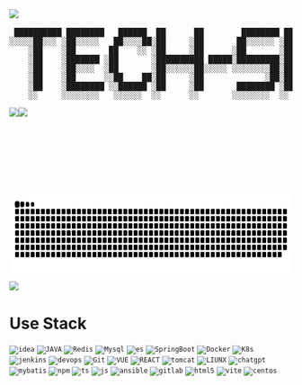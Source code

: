 <img src="https://i.imgur.com/waxVImv.png" />


<div aligin="center">

<pre>
 ██████████ ████████   ██████  ██      ██        ████████ ██      ██ ██     ██  ████████ ██      ██ ██     ██ ████     ██
░░░░░██░░░ ░██░░░░░   ██░░░░██░██     ░██       ██░░░░░░ ░██     ░██░██    ░██ ██░░░░░░ ░██     ░██░██    ░██░██░██   ░██
    ░██    ░██       ██    ░░ ░██     ░██      ░██       ░██     ░██░██    ░██░██       ░██     ░██░██    ░██░██░░██  ░██
    ░██    ░███████ ░██       ░██████████ █████░█████████░██████████░██    ░██░█████████░██████████░██    ░██░██ ░░██ ░██
    ░██    ░██░░░░  ░██       ░██░░░░░░██░░░░░ ░░░░░░░░██░██░░░░░░██░██    ░██░░░░░░░░██░██░░░░░░██░██    ░██░██  ░░██░██
    ░██    ░██      ░░██    ██░██     ░██             ░██░██     ░██░██    ░██       ░██░██     ░██░██    ░██░██   ░░████
    ░██    ░████████ ░░██████ ░██     ░██       ████████ ░██     ░██░░███████  ████████ ░██     ░██░░███████ ░██    ░░███
    ░░     ░░░░░░░░   ░░░░░░  ░░      ░░       ░░░░░░░░  ░░      ░░  ░░░░░░░  ░░░░░░░░  ░░      ░░  ░░░░░░░  ░░      ░░░ 
</pre>



<img height="153" src="https://github-readme-activity-graph.vercel.app/graph?username=GEKSS5289&theme=github-compact" align="left" />
<img height="153" src="https://github-readme-streak-stats.herokuapp.com/?user=GEKSS5289"/>
<img height="153" src="https://github.com/GEKSS5289/GEKSS5289/blob/main/github-user-contribution.svg"/>

</div>

<img src="https://i.imgur.com/waxVImv.png" />

<br>

# Use Stack
<div aligin="center">
<code
    ><img
      height="80"
      src="https://github.com/GEKSS5289/GEKSS5289/assets/38618059/432ee06b-ea5c-4e3f-92ae-7121233fff73"
      alt="idea"
      title="idea"
  /></code>
  <code
    ><img
      height="80"
      src="https://github.com/GEKSS5289/GEKSS5289/assets/38618059/55652992-b28b-47c8-ba68-e0b983e3ce2a"
      alt="JAVA"
      title="JAVA"
  /></code>
  <code
    ><img
      height="80"
      src="https://github.com/GEKSS5289/GEKSS5289/assets/38618059/8d394873-8666-4bac-aeca-0ba73d88eef4"
      alt="Redis"
      title="Redis"
  /></code>
  <code
    ><img
      height="80"
      src="https://github.com/GEKSS5289/GEKSS5289/assets/38618059/c124d02c-e723-4096-a2fd-c859b24436ff"
      alt="Mysql"
      title="Mysql"
  /></code>
  <code
    ><img
      height="80"
      src="https://github.com/GEKSS5289/GEKSS5289/assets/38618059/22ab4123-6164-4b65-9a9c-ad96e3c83c58"
      alt="es"
      title="es"
  /></code>
  <code
    ><img
      height="80"
      src="https://github.com/GEKSS5289/GEKSS5289/assets/38618059/c76b0be7-4127-4d84-bd26-6dcdd43318f5"
      alt="SpringBoot"
      title="SpringBoot"
  /></code>
  <code
    ><img
      height="80"
      src="https://github.com/GEKSS5289/GEKSS5289/assets/38618059/b9d4e123-5eb0-42de-803b-ccb89b355678"
      alt="Docker"
      title="Docker"
  /></code>
  <code
    ><img
      height="80"
      src="https://github.com/GEKSS5289/GEKSS5289/assets/38618059/60731e5e-dfc6-47ca-87d9-cdca1bd22756"
      alt="K8s"
      title="k8s"
  /></code>
  <code
    ><img
      height="80"
      src="https://github.com/GEKSS5289/GEKSS5289/assets/38618059/341df2a4-6184-4aa6-9b6c-aef626dcf7aa"
      alt="jenkins"
      title="jenkins"
  /></code>
  <code
    ><img
      height="80"
      src="https://github.com/GEKSS5289/GEKSS5289/assets/38618059/23746ba5-68fc-4836-a98d-7991b22e20cd"
      alt="devops"
      title="devops"
  /></code>
  <code
    ><img
      height="80"
      src="https://github.com/GEKSS5289/GEKSS5289/assets/38618059/3783ec59-2abf-4a74-bee1-e00e3df6a216"
      alt="Git"
      title="Git"
  /></code>
  <code
    ><img
      height="80"
      src="https://github.com/GEKSS5289/GEKSS5289/assets/38618059/2d7cf445-9c62-4d11-af35-6ad246c2f66f"
      alt="VUE"
      title="VUE"
  /></code>
  <code
    ><img
      height="80"
      src="https://github.com/GEKSS5289/GEKSS5289/assets/38618059/b53368c2-936b-4b98-9683-9c95dc2f77cc"
      alt="REACT"
      title="REACT"
  /></code>
  <code
    ><img
      height="80"
      src="https://github.com/GEKSS5289/GEKSS5289/assets/38618059/146d92a5-ea83-4f99-9a1c-d7d74dba03b4"
      alt="tomcat"
      title="tomcat"
  /></code>
  <code
    ><img
      height="80"
      src="https://github.com/GEKSS5289/GEKSS5289/assets/38618059/8342fc2e-18d6-44b2-afa0-fbc6c2ef72ca"
      alt="LIUNX"
      title="Liunx"
  /></code>
  <code
    ><img
      height="80"
      src="https://github.com/GEKSS5289/GEKSS5289/assets/38618059/aaa1ccad-1c97-4df3-9487-40fdf6d9168e"
      alt="chatgpt"
      title="chatgpt"
  /></code>
  <code
    ><img
      height="80"
      src="https://github.com/GEKSS5289/GEKSS5289/assets/38618059/d8e971cc-f4f6-49db-bb72-6f338efbaf60"
      alt="mybatis"
      title="mybatis"
  /></code>
  <code
    ><img
      height="80"
      src="https://github.com/GEKSS5289/GEKSS5289/assets/38618059/3bbbd7d4-f109-4fd7-ace3-b245de0ee746"
      alt="npm"
      title="npm"
  /></code>
  <code
    ><img
      height="80"
      src="https://github.com/GEKSS5289/GEKSS5289/assets/38618059/5010468d-71b9-4246-aed9-a7b1e91384fe"
      alt="ts"
      title="ts"
  /></code>
  <code
    ><img
      height="80"
      src="https://github.com/GEKSS5289/GEKSS5289/assets/38618059/7e94d048-dee3-4df8-9da2-bc3861b05333"
      alt="js"
      title="js"
  /></code>
  <code
    ><img
      height="80"
      src="https://github.com/GEKSS5289/GEKSS5289/assets/38618059/271e63f6-ac9f-49cb-a4c6-e2bc663f3337"
      alt="ansible"
      title="ansible"
  /></code>
  <code
    ><img
      height="80"
      src="https://github.com/GEKSS5289/GEKSS5289/assets/38618059/e2b3d1c9-c692-429d-a300-4c4903f3f739"
      alt="gitlab"
      title="gitlab"
  /></code>
  <code
    ><img
      height="80"
      src="https://github.com/GEKSS5289/GEKSS5289/assets/38618059/18ae3fd3-0e12-451d-81c5-d6b6589f35aa"
      alt="html5"
      title="html5"
  /></code>
  <code
    ><img
      height="80"
      src="https://github.com/GEKSS5289/GEKSS5289/assets/38618059/6a159d9b-20e6-41b5-bcd0-7a9d54bd9ce9"
      alt="vite"
      title="vite"
  /></code>
  <code
    ><img
      height="80"
      src="https://github.com/GEKSS5289/GEKSS5289/assets/38618059/45917c23-2684-491d-9e50-1f075afd6850"
      alt="centos"
      title="centos"
  /></code>

</div>

